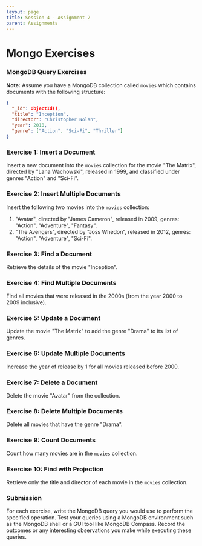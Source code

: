```yaml
---
layout: page
title: Session 4 - Assignment 2
parent: Assignments
---
```


# Mongo Exercises

### MongoDB Query Exercises

**Note:** Assume you have a MongoDB collection called `movies` which contains documents with the following structure:

```json
{
  "_id": ObjectId(),
  "title": "Inception",
  "director": "Christopher Nolan",
  "year": 2010,
  "genre": ["Action", "Sci-Fi", "Thriller"]
}

```

### Exercise 1: Insert a Document

Insert a new document into the `movies` collection for the movie "The Matrix", directed by "Lana Wachowski", released in 1999, and classified under genres "Action" and "Sci-Fi".

### Exercise 2: Insert Multiple Documents

Insert the following two movies into the `movies` collection:

1. "Avatar", directed by "James Cameron", released in 2009, genres: "Action", "Adventure", "Fantasy".
2. "The Avengers", directed by "Joss Whedon", released in 2012, genres: "Action", "Adventure", "Sci-Fi".

### Exercise 3: Find a Document

Retrieve the details of the movie "Inception".

### Exercise 4: Find Multiple Documents

Find all movies that were released in the 2000s (from the year 2000 to 2009 inclusive).

### Exercise 5: Update a Document

Update the movie "The Matrix" to add the genre "Drama" to its list of genres.

### Exercise 6: Update Multiple Documents

Increase the year of release by 1 for all movies released before 2000.

### Exercise 7: Delete a Document

Delete the movie "Avatar" from the collection.

### Exercise 8: Delete Multiple Documents

Delete all movies that have the genre "Drama".

### Exercise 9: Count Documents

Count how many movies are in the `movies` collection.

### Exercise 10: Find with Projection

Retrieve only the title and director of each movie in the `movies` collection.

### Submission

For each exercise, write the MongoDB query you would use to perform the specified operation. Test your queries using a MongoDB environment such as the MongoDB shell or a GUI tool like MongoDB Compass. Record the outcomes or any interesting observations you make while executing these queries.